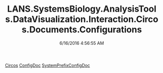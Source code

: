 ﻿---
title: LANS.SystemsBiology.AnalysisTools.DataVisualization.Interaction.Circos.Documents.Configurations
date: 6/16/2016 4:56:55 AM
---

[Circos](T-LANS.SystemsBiology.AnalysisTools.DataVisualization.Interaction.Circos.Documents.Configurations.Circos.html)
[ConfigDoc](T-LANS.SystemsBiology.AnalysisTools.DataVisualization.Interaction.Circos.Documents.Configurations.ConfigDoc.html)
[SystemPrefixConfigDoc](T-LANS.SystemsBiology.AnalysisTools.DataVisualization.Interaction.Circos.Documents.Configurations.SystemPrefixConfigDoc.html)
